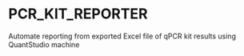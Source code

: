# PCR_KIT_REPORTER
Automate reporting from exported Excel file of qPCR kit results using QuantStudio machine
